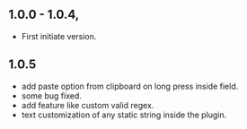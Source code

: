 ## 1.0.0 - 1.0.4,

- First initiate version.

## 1.0.5

- add paste option from clipboard on long press inside field.
- some bug fixed.
- add feature like custom valid regex.
- text customization of any static string inside the plugin.

